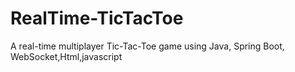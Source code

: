 # RealTime-TicTacToe
A real-time multiplayer Tic-Tac-Toe game using Java, Spring Boot, WebSocket,Html,javascript
